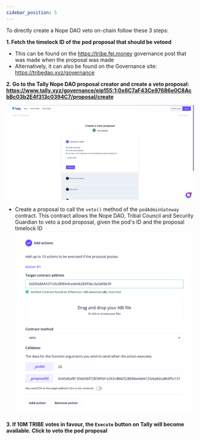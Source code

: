 ```yaml
---
sidebar_position: 5
---
```


To directly create a Nope DAO veto on-chain follow these 3 steps:

**1. Fetch the timelock ID of the pod proposal that should be vetoed**
- This can be found on the https://tribe.fei.money governance post that was made when the proposal was made
- Alternatively, it can also be found on the Governance site: https://tribedao.xyz/governance 

**2. Go to the Tally Nope DAO proposal creator and create a veto proposal: https://www.tally.xyz/governance/eip155:1:0x6C7aF43Ce97686e0C8AcbBc03b2E4f313c0394C7/proposal/create**

![Tally Nope DAO Interface](TallyNope.png)

- Create a proposal to call the `veto()` method of the `podAdminGateway` contract. This contract allows the Nope DAO, Tribal Council and Security Guardian to veto a pod proposal, given the pod's ID and the proposal timelock ID
![Veto transaction](VetoTx.png)


**3. If 10M TRIBE votes in favour, the `Execute` button on Tally will become available. Click to veto the pod proposal**

